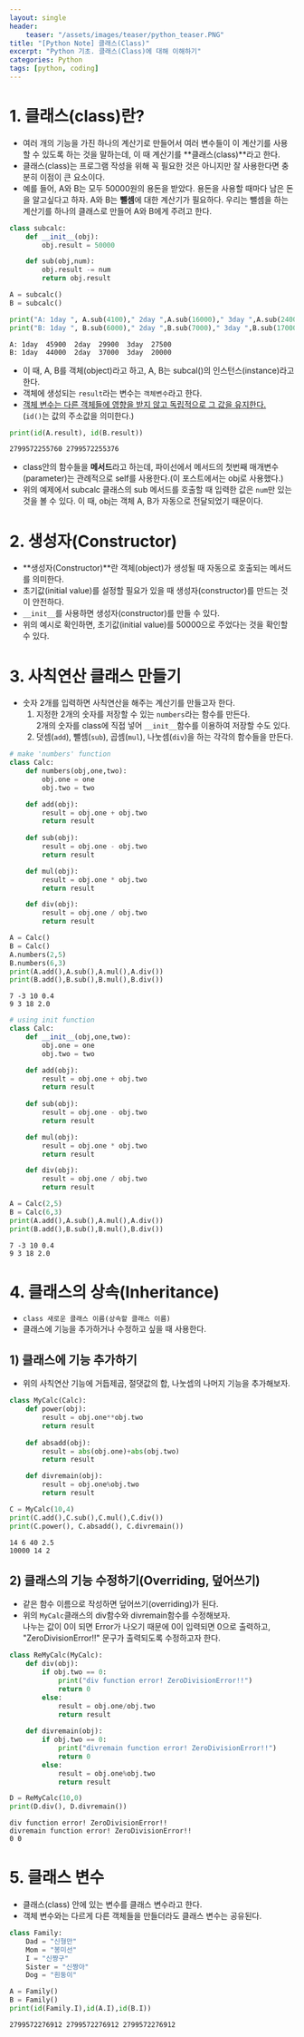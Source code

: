 ```yaml
---
layout: single
header:
    teaser: "/assets/images/teaser/python_teaser.PNG"
title: "[Python Note] 클래스(Class)"
excerpt: "Python 기초. 클래스(Class)에 대해 이해하기"
categories: Python
tags: [python, coding]
---
```


# 1. 클래스(class)란?
* 여러 개의 기능을 가진 하나의 계산기로 만들어서 여러 변수들이 이 계산기를 사용할 수 있도록 하는 것을 말하는데, 이 때 계산기를 **클래스(class)**라고 한다.  
* 클래스(class)는 프로그램 작성을 위해 꼭 필요한 것은 아니지만 잘 사용한다면 충분히 이점이 큰 요소이다. 
* 예를 들어, A와 B는 모두 50000원의 용돈을 받았다. 용돈을 사용할 때마다 남은 돈을 알고싶다고 하자. A와 B는 **뺄셈**에 대한 계산기가 필요하다. 우리는 뺄셈을 하는 계산기를 하나의 클래스로 만들어 A와 B에게 주려고 한다.


```python
class subcalc:
    def __init__(obj):
        obj.result = 50000

    def sub(obj,num):
        obj.result -= num
        return obj.result

A = subcalc()
B = subcalc()

print("A: 1day ", A.sub(4100)," 2day ",A.sub(16000)," 3day ",A.sub(2400))
print("B: 1day ", B.sub(6000)," 2day ",B.sub(7000)," 3day ",B.sub(17000))
```

    A: 1day  45900  2day  29900  3day  27500
    B: 1day  44000  2day  37000  3day  20000
    

* 이 때, A, B를 객체(object)라고 하고, A, B는 subcal()의 인스턴스(instance)라고 한다. 
* 객체에 생성되는 `result`라는 변수는 `객체변수`라고 한다.
* <u>객체 변수는 다른 객체들에 영향을 받지 않고 독립적으로 그 값을 유지한다.</u>   
(`id()`는 값의 주소값을 의미한다.)


```python
print(id(A.result), id(B.result))
```

    2799572255760 2799572255376
    



* class안의 함수들을 **메서드**라고 하는데, 파이선에서 메서드의 첫번째 매개변수(parameter)는 관례적으로 self를 사용한다.(이 포스트에서는 obj로 사용했다.)
* 위의 예제에서 subcalc 클래스의 sub 메서드를 호출할 때 입력한 값은 `num`만 있는 것을 볼 수 있다. 이 때, obj는 객체 A, B가 자동으로 전달되었기 때문이다. 

# 2. 생성자(Constructor)
* **생성자(Constructor)**란 객체(object)가 생성될 때 자동으로 호출되는 메서드를 의미한다.
* 초기값(initial value)를 설정할 필요가 있을 때 생성자(constructor)를 만드는 것이 안전하다.
* ``__init__``를 사용하면 생성자(constructor)를 만들 수 있다. 
* 위의 예시로 확인하면, 초기값(initial value)를 50000으로 주었다는 것을 확인할 수 있다. 

# 3. 사칙연산 클래스 만들기
* 숫자 2개를 입력하면 사칙연산을 해주는 계산기를 만들고자 한다. 
    1. 지정한 2개의 숫자를 저장할 수 있는 `numbers`라는 함수를 만든다.   
    2개의 숫자를 class에 직접 넣어 `__init__`함수를 이용하여 저장할 수도 있다. 
    2. 덧셈(`add`), 뺄셈(`sub`), 곱셈(`mul`), 나눗셈(`div`)을 하는 각각의 함수들을 만든다.


```python
# make 'numbers' function 
class Calc:
    def numbers(obj,one,two):
        obj.one = one
        obj.two = two

    def add(obj):
        result = obj.one + obj.two
        return result
    
    def sub(obj):
        result = obj.one - obj.two
        return result

    def mul(obj):
        result = obj.one * obj.two
        return result 

    def div(obj):
        result = obj.one / obj.two
        return result 

A = Calc()
B = Calc()
A.numbers(2,5)
B.numbers(6,3)
print(A.add(),A.sub(),A.mul(),A.div())
print(B.add(),B.sub(),B.mul(),B.div())

```

    7 -3 10 0.4
    9 3 18 2.0
    


```python
# using init function 
class Calc:
    def __init__(obj,one,two):
        obj.one = one
        obj.two = two

    def add(obj):
        result = obj.one + obj.two
        return result
    
    def sub(obj):
        result = obj.one - obj.two
        return result

    def mul(obj):
        result = obj.one * obj.two
        return result 

    def div(obj):
        result = obj.one / obj.two
        return result 

A = Calc(2,5)
B = Calc(6,3)
print(A.add(),A.sub(),A.mul(),A.div())
print(B.add(),B.sub(),B.mul(),B.div())

```

    7 -3 10 0.4
    9 3 18 2.0
    

# 4. 클래스의 상속(Inheritance)
* `class 새로운 클래스 이름(상속할 클래스 이름)`
* 클래스에 기능을 추가하거나 수정하고 싶을 때 사용한다.

## 1) 클래스에 기능 추가하기 
* 위의 사칙연산 기능에 거듭제곱, 절댓값의 합, 나눗셉의 나머지 기능을 추가해보자.


```python
class MyCalc(Calc):
    def power(obj):
        result = obj.one**obj.two
        return result
    
    def absadd(obj):
        result = abs(obj.one)+abs(obj.two)
        return result

    def divremain(obj):
        result = obj.one%obj.two
        return result

C = MyCalc(10,4)
print(C.add(),C.sub(),C.mul(),C.div())
print(C.power(), C.absadd(), C.divremain())
```

    14 6 40 2.5
    10000 14 2
    

## 2) 클래스의 기능 수정하기(Overriding, 덮어쓰기)
* 같은 함수 이름으로 작성하면 덮어쓰기(overriding)가 된다. 
* 위의 `MyCalc`클래스의 div함수와 divremain함수를 수정해보자.   
나누는 값이 0이 되면 Error가 나오기 때문에 0이 입력되면 0으로 출력하고, "ZeroDivisionError!!" 문구가 출력되도록 수정하고자 한다. 


```python
class ReMyCalc(MyCalc):
    def div(obj):
        if obj.two == 0:
            print("div function error! ZeroDivisionError!!")
            return 0
        else:
            result = obj.one/obj.two
            return result
    
    def divremain(obj):
        if obj.two == 0:
            print("divremain function error! ZeroDivisionError!!")
            return 0
        else:
            result = obj.one%obj.two
            return result

D = ReMyCalc(10,0)
print(D.div(), D.divremain())
```

    div function error! ZeroDivisionError!!
    divremain function error! ZeroDivisionError!!
    0 0
    


# 5. 클래스 변수
* 클래스(class) 안에 있는 변수를 클래스 변수라고 한다. 
* 객체 변수와는 다르게 다른 객체들을 만들더라도 클래스 변수는 공유된다.  


```python
class Family:
    Dad = "신형만"
    Mom = "봉미선"
    I = "신짱구"
    Sister = "신짱아"
    Dog = "흰둥이"

A = Family()
B = Family()
print(id(Family.I),id(A.I),id(B.I))
```

    2799572276912 2799572276912 2799572276912
    

